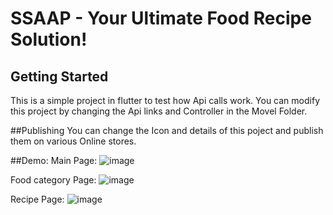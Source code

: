 # SSAAP - Your Ultimate Food Recipe Solution!
## Getting Started
This is a simple project in flutter to test how Api calls work. 
You can modify this project by changing the Api links and Controller in the Movel Folder. 

##Publishing
You can change the Icon and details of this poject and publish them on various Online stores.

##Demo: 
Main Page: 
![image](https://github.com/Crisiroid/ssaap/assets/85690802/7bc92e5a-fa08-454d-8bb0-c4633ac32046)

Food category Page: 
![image](https://github.com/Crisiroid/ssaap/assets/85690802/f5d062ff-4631-4ea2-99b2-858e699ba763)

Recipe Page: 
![image](https://github.com/Crisiroid/ssaap/assets/85690802/73f52ae1-c3ee-4bef-92c4-e4b0bcbed485)
